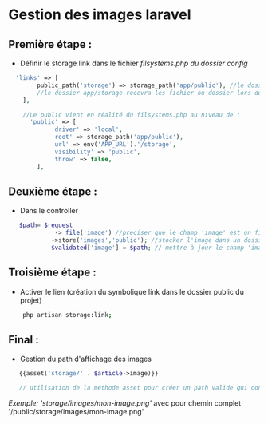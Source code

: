 # Gestion des images laravel

## Première étape :

-   Définir le storage link dans le fichier _filsystems.php du dossier config_

```php
  'links' => [
        public_path('storage') => storage_path('app/public'), //le dossier public situé dans le dossier storage/app/public sera lié  à un dossier storage qui sera créé  dans le dossier public de l'application
        //le dossier app/storage recevra les fichier ou dossier lors du upload des images.
    ],

    //Le public vient en réalité du filsystems.php au niveau de :
      'public' => [
            'driver' => 'local',
            'root' => storage_path('app/public'),
            'url' => env('APP_URL').'/storage',
            'visibility' => 'public',
            'throw' => false,
        ],

```

## Deuxième étape :

-   Dans le controller

```php
   $path= $request
             -> file('image') //preciser que le champ 'image' est un fichier
            ->store('images','public'); //stocker l'image dans un dossier 'images' dans le dossier public ('storage/app/public')
            $validated['image'] = $path; // mettre à jour le champ 'image'

```

## Troisième étape :

-   Activer le lien (création du symbolique link dans le dossier public du projet)

```bash
    php artisan storage:link;
```

## Final :

-   Gestion du path d'affichage des images

```php
   {{asset('storage/' . $article->image)}}

   // utilisation de la méthode asset pour créer un path valide qui contient la concatenation du chemin vers le dossier storage du dossier public de l'application ('public/storage') avec le chemin du fichier venant de la base de donnée.
```

_Exemple: 'storage/images/mon-image.png'_ avec pour chemin complet '/public/storage/images/mon-image.png'
